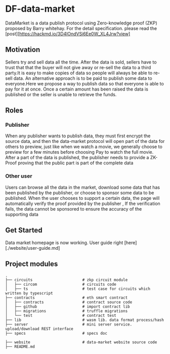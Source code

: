 # DF-data-market
DataMarket is a data publish protocol using Zero-knowledge proof (ZKP) proposed by Barry whitehay. For the detail specification. please read the [post][https://hackmd.io/3D4lOndVSi6Ee0W_XL4Jrw?view]

## Motivation
Sellers try and sell data all the time. After the data is sold, sellers have to trust that that the buyer will not give away or re-sell the data to a third party.It is easy to make copies of data so people will always be able to re-sell data. An alternative approach is to be paid to publish some data to everyone.Here we propose a way to publish data so that everyone is able to pay for it at once. Once a certain amount has been raised the data is published or the seller is unable to retrieve the funds.


## Roles

### Publisher
When any publisher wants to publish data, they must first encrypt the source data, and then the data-market protocol will open part of the data for others to preview, just like when we watch a movie, we generally choose to preview for a few minutes before choosing Pay to watch the full movie. After a part of the data is published, the publisher needs to provide a ZK-Proof proving that the public part is part of the complete data 


### Other user
Users can browse all the data in the market, download some data that has been published by the publisher, or choose to sponsor some data to be published. When the user chooses to support a certain data, the page will automatically verify the proof provided by the publisher , If the verification fails, the data cannot be sponsored to ensure the accuracy of the supporting data 



## Get Started
Data market homepage is now working. User guide right [here][./website/user-guide.md]

## Project modules
  ```
  .
  ├── circuits                      # zkp circuit module
  │   ├── circom                    # circuits code 
  │   ├── ts                        # test case for circuits which written by typescript 
  ├── contracts                     # eth smart contract
  │   ├── contracts                 # contract source code
  │   ├── github                    # import contract lib 
  │   ├── migrations                # truffle migrations 
  │   └── test                      # contract test
  ├── lib                           # wasm lib. data format process/hash
  ├── server                        # mini server service. upload/download REST interface
  ├── specs                         # specs doc

  ├── website                       # data-market website source code
  ├── README.md
  ```

